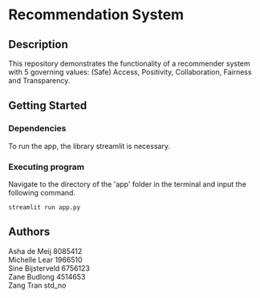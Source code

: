 # Recommendation System

## Description
This repository demonstrates the functionality of a recommender system with 5 governing values: (Safe) Access, Positivity, Collaboration, Fairness and Transparency.

## Getting Started
### Dependencies
To run the app, the library streamlit is necessary.
### Executing program
Navigate to the directory of the 'app' folder in the terminal and input the following command.

```
streamlit run app.py
```

## Authors
Asha de Meij 8085412 <br>
Michelle Lear 1966510 <br>
Sine Bijsterveld 6756123 <br>
Zane Budlong 4514653 <br>
Zang Tran std_no <br>







